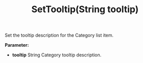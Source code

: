 ﻿---
uid: crmscript_ref_NSCategory_SetTooltip
title: SetTooltip(String tooltip)
intellisense: NSCategory.SetTooltip
keywords: NSCategory, SetTooltip
so.topic: reference
---

Set the tooltip description for the Category list item.

**Parameter:** 
 - **tooltip** String Category tooltip description.

